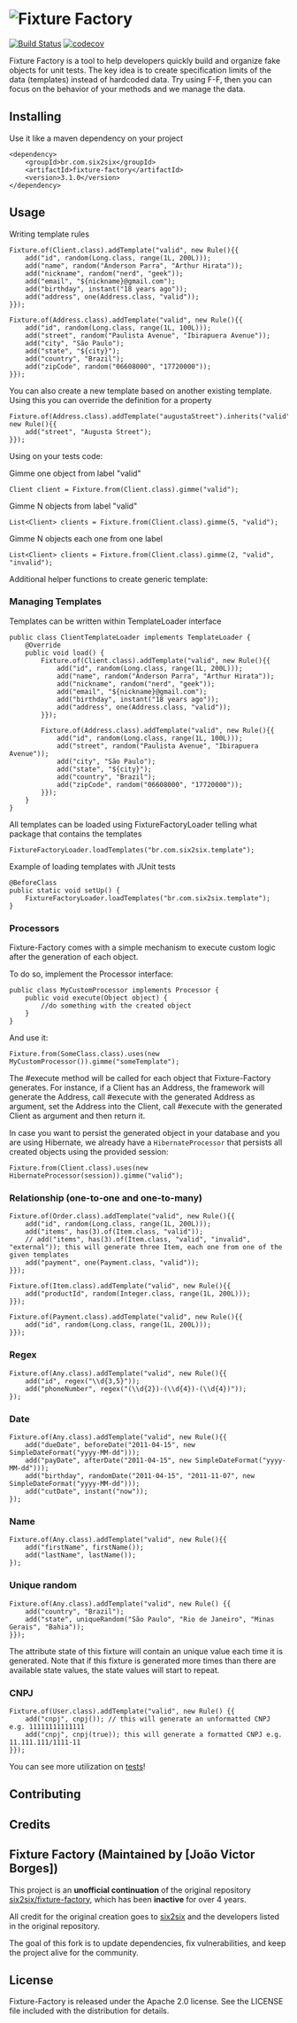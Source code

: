 ![Fixture Factory](http://s27.postimg.org/g2cbltgv7/fixture_factory.png)
==================================================================
[![Build Status](https://travis-ci.org/six2six/fixture-factory.png?branch=master)](https://travis-ci.org/six2six/fixture-factory)
[![codecov](https://codecov.io/gh/six2six/fixture-factory/branch/master/graph/badge.svg)](https://codecov.io/gh/six2six/fixture-factory)

Fixture Factory is a tool to help developers quickly build and organize fake objects for unit tests. The key idea is to create specification limits of the data (templates) instead of hardcoded data. Try using F-F, then you can focus on the behavior of your methods and we manage the data.

## Installing

Use it like a maven dependency on your project

	<dependency>
		<groupId>br.com.six2six</groupId>
		<artifactId>fixture-factory</artifactId>
		<version>3.1.0</version>
	</dependency>

## Usage

Writing template rules

	Fixture.of(Client.class).addTemplate("valid", new Rule(){{
		add("id", random(Long.class, range(1L, 200L)));
		add("name", random("Anderson Parra", "Arthur Hirata"));
		add("nickname", random("nerd", "geek"));
		add("email", "${nickname}@gmail.com");
		add("birthday", instant("18 years ago"));
		add("address", one(Address.class, "valid"));
	}});

	Fixture.of(Address.class).addTemplate("valid", new Rule(){{
		add("id", random(Long.class, range(1L, 100L)));
		add("street", random("Paulista Avenue", "Ibirapuera Avenue"));
		add("city", "São Paulo");
		add("state", "${city}");
		add("country", "Brazil");
		add("zipCode", random("06608000", "17720000"));
	}});

You can also create a new template based on another existing template. Using this you can override the definition for a property

	Fixture.of(Address.class).addTemplate("augustaStreet").inherits("valid", new Rule(){{
		add("street", "Augusta Street");
	}});

Using on your tests code:

Gimme one object from label "valid"

	Client client = Fixture.from(Client.class).gimme("valid");

Gimme N objects from label "valid"

	List<Client> clients = Fixture.from(Client.class).gimme(5, "valid");
	
Gimme N objects each one from one label

	List<Client> clients = Fixture.from(Client.class).gimme(2, "valid", "invalid");

Additional helper functions to create generic template:

### Managing Templates

Templates can be written within TemplateLoader interface

	public class ClientTemplateLoader implements TemplateLoader {
	    @Override
	    public void load() {
	        Fixture.of(Client.class).addTemplate("valid", new Rule(){{
	            add("id", random(Long.class, range(1L, 200L)));
	            add("name", random("Anderson Parra", "Arthur Hirata"));
	            add("nickname", random("nerd", "geek"));
	            add("email", "${nickname}@gmail.com");
	            add("birthday", instant("18 years ago"));
	            add("address", one(Address.class, "valid"));
	        }});

	        Fixture.of(Address.class).addTemplate("valid", new Rule(){{
	            add("id", random(Long.class, range(1L, 100L)));
	            add("street", random("Paulista Avenue", "Ibirapuera Avenue"));
	            add("city", "São Paulo");
	            add("state", "${city}");
	            add("country", "Brazil");
	            add("zipCode", random("06608000", "17720000"));
	        }});
	    }
	}

All templates can be loaded using FixtureFactoryLoader telling what package that contains the templates

	FixtureFactoryLoader.loadTemplates("br.com.six2six.template");

Example of loading templates with JUnit tests

	@BeforeClass
	public static void setUp() {
	    FixtureFactoryLoader.loadTemplates("br.com.six2six.template");
	}

### Processors

Fixture-Factory comes with a simple mechanism to execute custom logic after the generation of each object.

To do so, implement the Processor interface:

 	public class MyCustomProcessor implements Processor {
   		public void execute(Object object) {
     		//do something with the created object
   		}
 	}

And use it:

	Fixture.from(SomeClass.class).uses(new MyCustomProcessor()).gimme("someTemplate");

The #execute method will be called for each object that Fixture-Factory generates. For instance, if a Client has an Address, the framework will generate the Address, call #execute with the generated Address as argument, set the Address into the Client, call #execute with the generated Client as argument and then return it.  

In case you want to persist the generated object in your database and you are using Hibernate, we already have a `HibernateProcessor` that persists all created objects using the provided session:

	Fixture.from(Client.class).uses(new HibernateProcessor(session)).gimme("valid");

### Relationship (one-to-one and one-to-many)

	Fixture.of(Order.class).addTemplate("valid", new Rule(){{
		add("id", random(Long.class, range(1L, 200L)));
		add("items", has(3).of(Item.class, "valid"));
		// add("items", has(3).of(Item.class, "valid", "invalid", "external")); this will generate three Item, each one from one of the given templates
		add("payment", one(Payment.class, "valid"));
	}});

	Fixture.of(Item.class).addTemplate("valid", new Rule(){{
		add("productId", random(Integer.class, range(1L, 200L)));
	}});

	Fixture.of(Payment.class).addTemplate("valid", new Rule(){{
		add("id", random(Long.class, range(1L, 200L)));
	}});

### Regex

	Fixture.of(Any.class).addTemplate("valid", new Rule(){{
		add("id", regex("\\d{3,5}"));
		add("phoneNumber", regex("(\\d{2})-(\\d{4})-(\\d{4})"));
	});

### Date

	Fixture.of(Any.class).addTemplate("valid", new Rule(){{
		add("dueDate", beforeDate("2011-04-15", new SimpleDateFormat("yyyy-MM-dd")));
		add("payDate", afterDate("2011-04-15", new SimpleDateFormat("yyyy-MM-dd")));
		add("birthday", randomDate("2011-04-15", "2011-11-07", new SimpleDateFormat("yyyy-MM-dd")));
		add("cutDate", instant("now"));
	});

### Name

	Fixture.of(Any.class).addTemplate("valid", new Rule(){{
		add("firstName", firstName());
		add("lastName", lastName());
	});

### Unique random
	
	Fixture.of(Any.class).addTemplate("valid", new Rule() {{
		add("country", "Brazil");
		add("state", uniqueRandom("São Paulo", "Rio de Janeiro", "Minas Gerais", "Bahia"));
	}});

The attribute state of this fixture will contain an unique value each time it is generated. 
Note that if this fixture is generated more times than there are available state values, the state values will start to repeat.

### CNPJ

	Fixture.of(User.class).addTemplate("valid", new Rule() {{
		add("cnpj", cnpj()); // this will generate an unformatted CNPJ e.g. 11111111111111
		add("cnpj", cnpj(true)); this will generate a formatted CNPJ e.g. 11.111.111/1111-11
	}});

You can see more utilization on [tests](https://github.com/six2six/fixture-factory/tree/master/src/test/java/br/com/six2six/fixturefactory)!

## Contributing



## Credits

## Fixture Factory (Maintained by [João Victor Borges])

This project is an **unofficial continuation** of the original repository [six2six/fixture-factory](https://github.com/six2six/fixture-factory), which has been **inactive** for over 4 years.

All credit for the original creation goes to [six2six](https://github.com/six2six) and the developers listed in the original repository.

The goal of this fork is to update dependencies, fix vulnerabilities, and keep the project alive for the community.

## License

Fixture-Factory is released under the Apache 2.0 license. See the LICENSE file included with the distribution for details.
